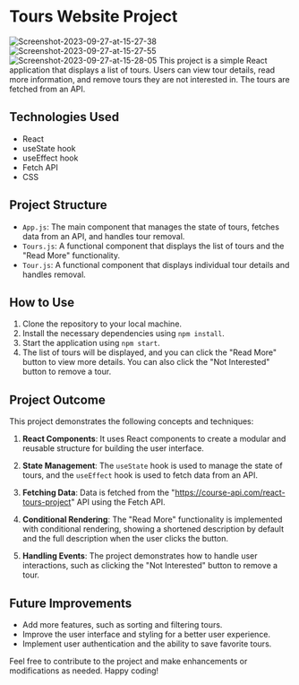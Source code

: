 # Tours Website Project

<img src="https://i.ibb.co/hHvshn4/Screenshot-2023-09-27-at-15-27-38.png" alt="Screenshot-2023-09-27-at-15-27-38" border="0">
<img src="https://i.ibb.co/Krgp0rv/Screenshot-2023-09-27-at-15-27-55.png" alt="Screenshot-2023-09-27-at-15-27-55" border="0">
<img src="https://i.ibb.co/CBPZLh7/Screenshot-2023-09-27-at-15-28-05.png" alt="Screenshot-2023-09-27-at-15-28-05" border="0">
This project is a simple React application that displays a list of tours. Users can view tour details, read more information, and remove tours they are not interested in. The tours are fetched from an API.

## Technologies Used

- React
- useState hook
- useEffect hook
- Fetch API
- CSS

## Project Structure

- `App.js`: The main component that manages the state of tours, fetches data from an API, and handles tour removal.
- `Tours.js`: A functional component that displays the list of tours and the "Read More" functionality.
- `Tour.js`: A functional component that displays individual tour details and handles removal.

## How to Use

1. Clone the repository to your local machine.
2. Install the necessary dependencies using `npm install`.
3. Start the application using `npm start`.
4. The list of tours will be displayed, and you can click the "Read More" button to view more details. You can also click the "Not Interested" button to remove a tour.

## Project Outcome

This project demonstrates the following concepts and techniques:

1. **React Components**: It uses React components to create a modular and reusable structure for building the user interface.

2. **State Management**: The `useState` hook is used to manage the state of tours, and the `useEffect` hook is used to fetch data from an API.

3. **Fetching Data**: Data is fetched from the "https://course-api.com/react-tours-project" API using the Fetch API.

4. **Conditional Rendering**: The "Read More" functionality is implemented with conditional rendering, showing a shortened description by default and the full description when the user clicks the button.

5. **Handling Events**: The project demonstrates how to handle user interactions, such as clicking the "Not Interested" button to remove a tour.

## Future Improvements

- Add more features, such as sorting and filtering tours.
- Improve the user interface and styling for a better user experience.
- Implement user authentication and the ability to save favorite tours.

Feel free to contribute to the project and make enhancements or modifications as needed. Happy coding!
